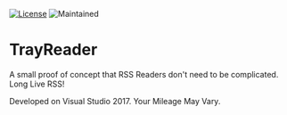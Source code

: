 [![License](https://img.shields.io/badge/license-AFPL-blue.svg)](https://tldrlegal.com/license/aladdin-free-public-license) ![Maintained](https://img.shields.io/maintenance/yes/2023.svg)

# TrayReader

A small proof of concept that RSS Readers don't need to be complicated.
Long Live RSS!

Developed on Visual Studio 2017. Your Mileage May Vary.
